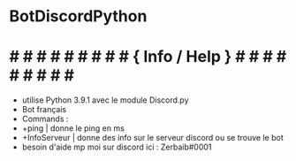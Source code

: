 # BotDiscordPython

# # # # # # # # # # { Info / Help } # # # # # # # # # #
- utilise Python 3.9.1 avec le module Discord.py
- Bot français
- Commands :
- +ping | donne le ping en ms
- +InfoServeur | donne des info sur le serveur discord ou se trouve le bot
- besoin d'aide mp moi sur discord ici : Zerbaib#0001
